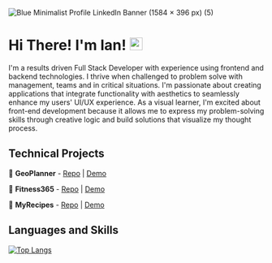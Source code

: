 ![Blue Minimalist Profile LinkedIn Banner (1584 × 396 px) (5)](https://user-images.githubusercontent.com/85708755/201039177-17505e16-8d08-4b64-b0c7-0116476146c4.png)

# Hi There! I'm Ian! [<img src="https://raw.githubusercontent.com/peterthehan/peterthehan/master/assets/linkedin.svg" width="25px" alt="LinkedIn">](https://www.linkedin.com/in/ian-mcmanus-bs/)

I'm a results driven Full Stack Developer with experience using frontend and backend technologies. I thrive when challenged to problem solve with management, teams and in critical situations. I'm passionate about creating applications that integrate functionality with aesthetics to seamlessly enhance my users' UI/UX experience. As a visual learner, I'm excited about front-end development because it allows me to express my problem-solving skills through creative logic and build solutions that visualize my thought process.

## Technical Projects

🔹 **GeoPlanner** - [Repo](https://github.com/IanMcM89/phase-5-project) | [Demo](https://youtu.be/KRcu0gwLv5U)

🔹 **Fitness365** - [Repo](https://github.com/IanMcM89/phase-4-project) | [Demo](https://youtu.be/U8gvPUC5j-c)

🔹 **MyRecipes** - [Repo](https://github.com/IanMcM89/phase-3-project) | [Demo](https://youtu.be/zhUKQEJCpx0)

## Languages and Skills

[![Top Langs](https://github-readme-stats.vercel.app/api/top-langs/?username=IanMcM89&theme=algolia&layout=compact)](https://github.com/anuraghazra/github-readme-stats)

<!--
**IanMcM89/IanMcM89** is a ✨ _special_ ✨ repository because its `README.md` (this file) appears on your GitHub profile.

Here are some ideas to get you started:

- 🔭 I’m currently working on ...
- 🌱 I’m currently learning ...
- 👯 I’m looking to collaborate on ...
- 🤔 I’m looking for help with ...
- 💬 Ask me about ...
- 📫 How to reach me: ...
- 😄 Pronouns: ...
- ⚡ Fun fact: ...
-->


